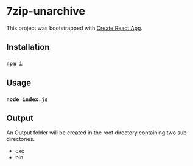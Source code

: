 # 7zip-unarchive


This project was bootstrapped with [Create React App](https://github.com/facebook/create-react-app).

## Installation
### `npm i`

## Usage
### `node index.js`

## Output
An Output folder will be created in the root directory containing two sub directories.
  - exe
  - bin




